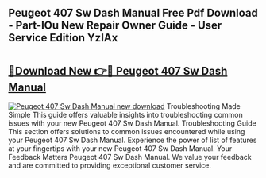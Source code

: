 ## Peugeot 407 Sw Dash Manual Free Pdf Download - Part-IOu New Repair Owner Guide - User Service Edition YzIAx

# <h2><a href="http://bc70024.oget.top/?id=Peugeot+407+Sw+Dash+Manual">🔗Download New 👉🔴 Peugeot 407 Sw Dash Manual</a></h2>

[![Peugeot 407 Sw Dash Manual new download](https://i.imgur.com/5g1atiW.png)](http://bc70024.oget.top/?id=Peugeot+407+Sw+Dash+Manual)
Troubleshooting Made Simple This guide offers valuable insights into troubleshooting common issues with your new Peugeot 407 Sw Dash Manual. Troubleshooting Guide This section offers solutions to common issues encountered while using your Peugeot 407 Sw Dash Manual. Experience the power of list of features at your fingertips with your new Peugeot 407 Sw Dash Manual. Your Feedback Matters Peugeot 407 Sw Dash Manual. We value your feedback and are committed to providing exceptional customer service.
